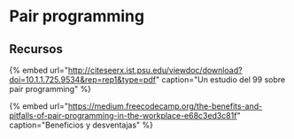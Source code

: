 # Pair programming

## Recursos

{% embed url="http://citeseerx.ist.psu.edu/viewdoc/download?doi=10.1.1.725.9534&rep=rep1&type=pdf" caption="Un estudio del 99 sobre pair programming" %}

{% embed url="https://medium.freecodecamp.org/the-benefits-and-pitfalls-of-pair-programming-in-the-workplace-e68c3ed3c81f" caption="Beneficios y desventajas" %}

